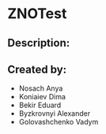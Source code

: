 # ZNOTest

## Description:


## Created by:
* Nosach Anya
* Koniaiev Dima
* Bekir Eduard
* Byzkrovnyi Alexander
* Golovashchenko Vadym
